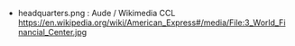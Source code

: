- headquarters.png : Aude / Wikimedia CCL https://en.wikipedia.org/wiki/American_Express#/media/File:3_World_Financial_Center.jpg
